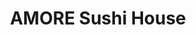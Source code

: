---
layout: place
title: "AMORE Sushi House"
permalink: /illinois/chicago/amore-sushi-house.html
stateAbbr: IL
stateName: Illinois
cityName: Chicago
seo:
  name: "AMORE Sushi House"
  type: Restaurant
  links: https://www.toasttab.com/amore
description: "AMORE Sushi House serves delicious sushi in Chicago, Illinois. Try fresh Japanese dishes for a great dining experience. Available for takeout, delivery, lunch, and dinner."
place_id: ChIJv2jV2dbTD4gRXmXGzIWjNcQ
photos:
  - name: >-
      places/ChIJv2jV2dbTD4gRXmXGzIWjNcQ/photos/AeeoHcKaGoNl5MycI8FPDsxUfOr72ml32CuvIUNDaVyNGduAu1eyB1CHmn1fijtRqQgaUHvW1zcVoiADTPKXLal_c7MQeFWbcn69QoCKuU4fHACF3JsfHvMz5tCyDAT03yKHxYcmG6NxIUy1KBhZ9E-qz81QzR7lxf2DdRdRQEZvuH_ihmCH9cX_1apKAnytMEfTOhG9MbLM5Ioe5r_5LzngZ0pgR-QDvX8alDYiA9s9FE3MAQJES09cjconmyAcYBTd5U1SYynQEcIulX4TAbw6JeKUgku77VO4AFHje_mYaGo
    widthPx: 3024
    heightPx: 4032
    authorAttributions:
      - displayName: AMORE Sushi House
        uri: https://maps.google.com/maps/contrib/117485000520436801910
        photoUri: >-
          https://lh3.googleusercontent.com/a-/ALV-UjWhven9wGUTV3VGG4xMMBG_Fe2YRxZU8BEOkTkLfKsIJcCYaQ=s100-p-k-no-mo
    flagContentUri: >-
      https://www.google.com/local/imagery/report/?cb_client=maps_api_places.places_api&image_key=!1e10!2sAF1QipNLhpSUaqSwBRmg7c6bqsng9tSpq2Ga9CIfma0&hl=en-US
    googleMapsUri: >-
      https://www.google.com/maps/place//data=!3m4!1e2!3m2!1sAF1QipNLhpSUaqSwBRmg7c6bqsng9tSpq2Ga9CIfma0!2e10!4m2!3m1!1s0x880fd3d6d9d568bf:0xc435a385ccc6655e
  - name: >-
      places/ChIJv2jV2dbTD4gRXmXGzIWjNcQ/photos/AeeoHcJiT2R5pjLaazKEYC1yTpO8hrEgGCPlgqQqfdmM0IWUXMr-NS_sIl1aQRqzH3QMl6rezE3ZXSD4OcMuMwQ3WSB_037wGiQlcyupX1CO8Xt03MoOMlpJk3qZOcyLDVZCAZcOgHpii6VHyam5NJNr8uGpVX2_EEGK4CYVrBBmNi7V7RqTyUdVOyC-Iyglv3fuxs8q4bVB-73GGEpnM87EAZ0YSqlmYLwA8Pa0dPoyepDxoxyVfnMYovyOjCfhpRoKC5pKrDD6OpgOU5SAtBv8Jb8azD2aWIFMtDOfFr4cP3Y
    widthPx: 2048
    heightPx: 1365
    authorAttributions:
      - displayName: AMORE Sushi House
        uri: https://maps.google.com/maps/contrib/117485000520436801910
        photoUri: >-
          https://lh3.googleusercontent.com/a-/ALV-UjWhven9wGUTV3VGG4xMMBG_Fe2YRxZU8BEOkTkLfKsIJcCYaQ=s100-p-k-no-mo
    flagContentUri: >-
      https://www.google.com/local/imagery/report/?cb_client=maps_api_places.places_api&image_key=!1e10!2sAF1QipMJTSP82VyxFHJ6RPRsDBCFtlqgokOCUsUdBak&hl=en-US
    googleMapsUri: >-
      https://www.google.com/maps/place//data=!3m4!1e2!3m2!1sAF1QipMJTSP82VyxFHJ6RPRsDBCFtlqgokOCUsUdBak!2e10!4m2!3m1!1s0x880fd3d6d9d568bf:0xc435a385ccc6655e
  - name: >-
      places/ChIJv2jV2dbTD4gRXmXGzIWjNcQ/photos/AeeoHcL1A3KtnKAQHO9J6OPTZ7dK3L7kVXpfWyKFxWDJFKAfo6OWuvmuzLH2x6kgi1mutxevkPbpkdj-I6fIa52xtFOLh7YI-NuctvOixRv1MV-KClI95t1qjSDCLwyUcHl6JB2W1SWm3ql4EGM0FjkGPXPHBlD0XrjsSU_aQZzuiItt_GcqgIwbxyDHb541MWkZAW2-3jrYvvBKkRsUcak-g174b16hRiXwRL5x9iDTkQBCWqH1Wt3Az-CEvSACOA7KXjed0Nri2auINt6Fs7LZZU_0JzwJuhhwff7VmLSXbeJQHJRBajrYgf-SZOSZjk70X9872J9j6xt9CMtJpWBxOxwv7UjoCs2hI78fbnQ-AqzRLGD8H2UhOuIxTOIGqQlksby9ar_nA8OWBBA9EpIOIuQq-cAffKuljTfNHRHaPvv5B1kB
    widthPx: 2268
    heightPx: 3633
    authorAttributions:
      - displayName: Jess
        uri: https://maps.google.com/maps/contrib/110643081006867359897
        photoUri: >-
          https://lh3.googleusercontent.com/a-/ALV-UjUX7Nj4Mray0uQEpenji4WZRoiS-vbduzjvd3fdBmeVbYLYKLk=s100-p-k-no-mo
    flagContentUri: >-
      https://www.google.com/local/imagery/report/?cb_client=maps_api_places.places_api&image_key=!1e10!2sCIHM0ogKEICAgMCo8Kiy8AE&hl=en-US
    googleMapsUri: >-
      https://www.google.com/maps/place//data=!3m4!1e2!3m2!1sCIHM0ogKEICAgMCo8Kiy8AE!2e10!4m2!3m1!1s0x880fd3d6d9d568bf:0xc435a385ccc6655e
  - name: >-
      places/ChIJv2jV2dbTD4gRXmXGzIWjNcQ/photos/AeeoHcKs16fpZJdGAJO2t5okpXJi6-0eJg8kcHCihyLHgGurotaCyMYCI3PMbk1Z8HGzgMI3jh0gt9WiJf4O8YoK25pe12YHsd-aLnIpGP6s4KENRt0iNKyAwFAoGrDfwg1jDl6d1TL4aZkU7B-YSAvQwgkWKWqiL6NgQ5iZKvO37nyWTbT3lksaYsBiTFv7jLMmXwg44h_zjEtKwBgniRTKcf3BzoeRrTJBaZ1DJO91jg0yUxyRwWFNY8e1IEq-px7QD3Aeqzn0wAedkvLrJ78oL12LN6cWJV_wcXr7Zv4YyRU
    widthPx: 2612
    heightPx: 2612
    authorAttributions:
      - displayName: AMORE Sushi House
        uri: https://maps.google.com/maps/contrib/117485000520436801910
        photoUri: >-
          https://lh3.googleusercontent.com/a-/ALV-UjWhven9wGUTV3VGG4xMMBG_Fe2YRxZU8BEOkTkLfKsIJcCYaQ=s100-p-k-no-mo
    flagContentUri: >-
      https://www.google.com/local/imagery/report/?cb_client=maps_api_places.places_api&image_key=!1e10!2sAF1QipPF858Be3IIeI6b6auk6KTE2om1pTXbUPOxqQU&hl=en-US
    googleMapsUri: >-
      https://www.google.com/maps/place//data=!3m4!1e2!3m2!1sAF1QipPF858Be3IIeI6b6auk6KTE2om1pTXbUPOxqQU!2e10!4m2!3m1!1s0x880fd3d6d9d568bf:0xc435a385ccc6655e
  - name: >-
      places/ChIJv2jV2dbTD4gRXmXGzIWjNcQ/photos/AeeoHcJVRxokhqy7ziuwPRRUjB4VaK5__JwYwlQzlYVF2un2jjHvVkYthCXVox_fkqOsI47jic_LnZkLsZ0F15HkrjAsB2q7a7wjw-3sKfHcjhuPxl6XzDMybmBzNL22ikus3f1jjElE9PepMBVaq4ieVV7Z_XNxC7UWp0wdbDQxmi2iG0Rg0Y8PUC8yBrDHRsAxTmRHXM30-U0Ktds10zaDzfziENQiq4eAc08B_hIJU-pA3RQsW7cUG66HIzWAdEm84vS-hd4KptbCUpD0jPAHOr-QNCdtZcquRSpDl7CpZubSG9XtdNszBb5TGTqDW2qK_HYW5eypWxgXuBjcC5SqhnMhwNrh4evS92-q88-X_03K2z9ijElrq0oXqWQodBuibNzVtQNFFwWMktQdZDHnmIg_PNo6VQK-oFmdNJFbp0doCg
    widthPx: 4800
    heightPx: 3600
    authorAttributions:
      - displayName: Bill Wang
        uri: https://maps.google.com/maps/contrib/116622516592328866369
        photoUri: >-
          https://lh3.googleusercontent.com/a-/ALV-UjW8XcwXsMBR5iNpQMqQE0OGii4b3FxOCAqrLDu6-L_A7WOK9N4_=s100-p-k-no-mo
    flagContentUri: >-
      https://www.google.com/local/imagery/report/?cb_client=maps_api_places.places_api&image_key=!1e10!2sCIHM0ogKEICAgICfxsP6cg&hl=en-US
    googleMapsUri: >-
      https://www.google.com/maps/place//data=!3m4!1e2!3m2!1sCIHM0ogKEICAgICfxsP6cg!2e10!4m2!3m1!1s0x880fd3d6d9d568bf:0xc435a385ccc6655e
  - name: >-
      places/ChIJv2jV2dbTD4gRXmXGzIWjNcQ/photos/AeeoHcJanqh6Z-MP_9C9apgP98yvWTSKYvEimcpvPL946RZXXL2m9GIzv-4AqZDkiIkFT11w_CY8Fm6Az-ngpYAEdxRkaoTLAjtiipv3q9UGPCjsHZEN4k46SrHRiMFE8zV2K6bjS4kDZxbUJd4yyfMP-cJAzpKYXRcVPl4DySomdwRqEnz6ECeyEeQ8xOWbsm-gWA3QWvR42RfmRek0aowe_wKchrmpAdCY2aQL4Vh94NpTmJ6Du-DLHmzS3df9Sb3D9zvFNUFd2S3Upu8N36RMVaMOYOlI9W5EMRkRiTBPugw
    widthPx: 3024
    heightPx: 4032
    authorAttributions:
      - displayName: AMORE Sushi House
        uri: https://maps.google.com/maps/contrib/117485000520436801910
        photoUri: >-
          https://lh3.googleusercontent.com/a-/ALV-UjWhven9wGUTV3VGG4xMMBG_Fe2YRxZU8BEOkTkLfKsIJcCYaQ=s100-p-k-no-mo
    flagContentUri: >-
      https://www.google.com/local/imagery/report/?cb_client=maps_api_places.places_api&image_key=!1e10!2sAF1QipM5mbwY9TUliH2jMpTB8eMQlbJWDPLcFFoCwKg&hl=en-US
    googleMapsUri: >-
      https://www.google.com/maps/place//data=!3m4!1e2!3m2!1sAF1QipM5mbwY9TUliH2jMpTB8eMQlbJWDPLcFFoCwKg!2e10!4m2!3m1!1s0x880fd3d6d9d568bf:0xc435a385ccc6655e
  - name: >-
      places/ChIJv2jV2dbTD4gRXmXGzIWjNcQ/photos/AeeoHcL94zKqXWNB4TVSMBQUPTBJ_7dFJS_roDIAXCAT4qIrUeQgMFy6TdHn-cwCQOkkSGaJ8_G3XKsqKIojKVvtZqkNzfeUoW29oDZNWaj5BREV2_9T6wJ0mx1x52Y3OqKO7meefaHidokr4RWNcAPjJClmARH2iQGE_cC-8TeApKD3EKAAoSAQ7vrTL8-iD_BYlT6ADfEYXMe4Vf1j25VxA2ijO99XMkTYi8GAJthE-fJ4Kbq_qLLRDm_nT0OU643qwMgKAhAMNVTbZZJmooB3c05kMZdoN5DcrbncGgmOUpC5bSp2oxleM9CLrM2u0JRj0c0ruzVtiB5o2tXolr4cCNilb9nLC489K7_jjwpobRSd68eSe5CL98VkKT8aLDtfAwPT6y669DT3xI9iMPmQFHWXDOhlNXemAm6BqJH1vlISyR4M
    widthPx: 3024
    heightPx: 4032
    authorAttributions:
      - displayName: Soyoung Park
        uri: https://maps.google.com/maps/contrib/100870377091811695203
        photoUri: >-
          https://lh3.googleusercontent.com/a/ACg8ocIxwZMNEwlPst7bZZ5EVVVYBSP44zvOXP7xa75PNC5UFneW2jk=s100-p-k-no-mo
    flagContentUri: >-
      https://www.google.com/local/imagery/report/?cb_client=maps_api_places.places_api&image_key=!1e10!2sCIHM0ogKEICAgID3uLnW5gE&hl=en-US
    googleMapsUri: >-
      https://www.google.com/maps/place//data=!3m4!1e2!3m2!1sCIHM0ogKEICAgID3uLnW5gE!2e10!4m2!3m1!1s0x880fd3d6d9d568bf:0xc435a385ccc6655e
  - name: >-
      places/ChIJv2jV2dbTD4gRXmXGzIWjNcQ/photos/AeeoHcKVNWkaS4ngB8mqhonmS1cKzjrpnvJJoKbotcePy3c-HfeLkdjMFFonyAollW8lflkEBFI2MHkP0ChBYn62x_AscJmoM1FkuHMB3Mt6Zp_Y3jZpRVeq_8XBaLTQF-p_befxWMEcyvX5YU578GAMYXMDBfPuMsGZJ7p3DEgKRZyT6F4uizAP_UdrgaBQj6iTQkY6MzW3kSovxNpEPICLiVorduDGppitYbw2X9g319EZ-BCk-ZQlVKS_sbAPmb9Fn2m8YGYpfHZ9dCuiMB9P72RBs543FCxlRQeOPY2E81s
    widthPx: 1290
    heightPx: 2796
    authorAttributions:
      - displayName: AMORE Sushi House
        uri: https://maps.google.com/maps/contrib/117485000520436801910
        photoUri: >-
          https://lh3.googleusercontent.com/a-/ALV-UjWhven9wGUTV3VGG4xMMBG_Fe2YRxZU8BEOkTkLfKsIJcCYaQ=s100-p-k-no-mo
    flagContentUri: >-
      https://www.google.com/local/imagery/report/?cb_client=maps_api_places.places_api&image_key=!1e10!2sAF1QipMlqJ4BDUdh-969A9r1RlTOAc_W4tC6muF0sQw&hl=en-US
    googleMapsUri: >-
      https://www.google.com/maps/place//data=!3m4!1e2!3m2!1sAF1QipMlqJ4BDUdh-969A9r1RlTOAc_W4tC6muF0sQw!2e10!4m2!3m1!1s0x880fd3d6d9d568bf:0xc435a385ccc6655e
  - name: >-
      places/ChIJv2jV2dbTD4gRXmXGzIWjNcQ/photos/AeeoHcJ4WD0nBaxSrianqsyn1IRUXmYPi3X7VPqyW7mcdJ_nCbiXABIYDwPs3_ueEIeoAu3Exoc94109VVqdlfMYz_zNCEQIvXtFG1bEu3Hcbkat7YKn66AwCw8CIiAA7_3qWJsomSKEm_rZKqkduykQMYKPb4mRDpFUmaDwLnhPe7sbmDaummIPJaCIU6xc0Q6cSXCK3N9973XqvRLS6hq8CuoLJrHo7G-Ar_IZ5YTqvxfxj-8qjrML6acjRnlfnQa9kMZp0qOQM14yKv04wXkV1UkLyWcT8__Aaq-UYQj2Cms
    widthPx: 2048
    heightPx: 1365
    authorAttributions:
      - displayName: AMORE Sushi House
        uri: https://maps.google.com/maps/contrib/117485000520436801910
        photoUri: >-
          https://lh3.googleusercontent.com/a-/ALV-UjWhven9wGUTV3VGG4xMMBG_Fe2YRxZU8BEOkTkLfKsIJcCYaQ=s100-p-k-no-mo
    flagContentUri: >-
      https://www.google.com/local/imagery/report/?cb_client=maps_api_places.places_api&image_key=!1e10!2sAF1QipOpMNNQ49OFbC3xdmleXQfizK7oZoG5-M0JviM&hl=en-US
    googleMapsUri: >-
      https://www.google.com/maps/place//data=!3m4!1e2!3m2!1sAF1QipOpMNNQ49OFbC3xdmleXQfizK7oZoG5-M0JviM!2e10!4m2!3m1!1s0x880fd3d6d9d568bf:0xc435a385ccc6655e
  - name: >-
      places/ChIJv2jV2dbTD4gRXmXGzIWjNcQ/photos/AeeoHcJhhKPHyVn4ML_kfrVI47FGRGACKvoCsrd-aQS-NuUrdpdaRc4KAGZvEqvPIdCy5WlgyN_RLiMie9wqCaF0bDe_ISRK9vpw96T8Kjn4J4wOZ7Im2wgNmB22rjYUVFMIoJaYL1fsnsQBh26v72phwlpJJn6vbz9bPAzv022vMlpzURnFAix1oKdNdprk55YzxiMD8PlEHQxoOKDLvC9zsNdKjznxL19CkJnoUGCAOiVCT0LBIrKKv56L2w5ooookZan9lyf40cVc0aTJcoJNCo2PHeTi64qSwgC7bNzY5g4
    widthPx: 2048
    heightPx: 1365
    authorAttributions:
      - displayName: AMORE Sushi House
        uri: https://maps.google.com/maps/contrib/117485000520436801910
        photoUri: >-
          https://lh3.googleusercontent.com/a-/ALV-UjWhven9wGUTV3VGG4xMMBG_Fe2YRxZU8BEOkTkLfKsIJcCYaQ=s100-p-k-no-mo
    flagContentUri: >-
      https://www.google.com/local/imagery/report/?cb_client=maps_api_places.places_api&image_key=!1e10!2sAF1QipN5oGYSn_JLTkn2P8rPedaCoXWUDkQBSnCUkTQ&hl=en-US
    googleMapsUri: >-
      https://www.google.com/maps/place//data=!3m4!1e2!3m2!1sAF1QipN5oGYSn_JLTkn2P8rPedaCoXWUDkQBSnCUkTQ!2e10!4m2!3m1!1s0x880fd3d6d9d568bf:0xc435a385ccc6655e
address: 3715 N Halsted St, Chicago, IL 60613, USA
street: 3715 N Halsted St
city: Chicago
state: IL
zip: '60613'
country: USA
neighborhood: Lake View East
latitude: '41.949630'
longitude: '-87.649410'
accessibility_options:
  wheelchairAccessibleRestroom: true
  wheelchairAccessibleSeating: true
business_status: OPERATIONAL
name: AMORE Sushi House
google_maps_links:
  directionsUri: >-
    https://www.google.com/maps/dir//''/data=!4m7!4m6!1m1!4e2!1m2!1m1!1s0x880fd3d6d9d568bf:0xc435a385ccc6655e!3e0
  placeUri: https://maps.google.com/?cid=14138386400261072222
  writeAReviewUri: >-
    https://www.google.com/maps/place//data=!4m3!3m2!1s0x880fd3d6d9d568bf:0xc435a385ccc6655e!12e1
  reviewsUri: >-
    https://www.google.com/maps/place//data=!4m4!3m3!1s0x880fd3d6d9d568bf:0xc435a385ccc6655e!9m1!1b1
  photosUri: >-
    https://www.google.com/maps/place//data=!4m3!3m2!1s0x880fd3d6d9d568bf:0xc435a385ccc6655e!10e5
primary_type: Sushi Restaurant
opening_hours:
  regular: null
  current: null
secondary_opening_hours:
  regular:
    weekdayDescriptions: null
    type: null
  current:
    weekdayDescriptions: null
    type: null
phone: (773) 648-6888
price_level: null
price_range: $20 &ndash; $30
rating: '4.6'
rating_count: 0
website: https://www.toasttab.com/amore
reviews:
  - name: >-
      places/ChIJv2jV2dbTD4gRXmXGzIWjNcQ/reviews/ChZDSUhNMG9nS0VJQ0FnTUNJaXRHU1dREAE
    relativePublishTimeDescription: a week ago
    rating: 3
    text:
      text: >-
        Probably wouldnt come back. Food was mid at best. The vegetarian monster
        sushi dish had bland flavor. Spicy tonkatsu ramen was fine.

        The restaurant itsself was so dark - you need to turn on your phone
        light to see the menu.
      languageCode: en
    originalText:
      text: >-
        Probably wouldnt come back. Food was mid at best. The vegetarian monster
        sushi dish had bland flavor. Spicy tonkatsu ramen was fine.

        The restaurant itsself was so dark - you need to turn on your phone
        light to see the menu.
      languageCode: en
    authorAttribution:
      displayName: Charlie Mo
      uri: https://www.google.com/maps/contrib/107862378382853208487/reviews
      photoUri: >-
        https://lh3.googleusercontent.com/a-/ALV-UjXu3ZRCxA_WBEawvbvHRwJgGLkI4mq0fNPfMrVeb2P9fYmgfl2mKg=s128-c0x00000000-cc-rp-mo-ba3
    publishTime: '2025-04-01T00:42:30.293485Z'
    flagContentUri: >-
      https://www.google.com/local/review/rap/report?postId=ChZDSUhNMG9nS0VJQ0FnTUNJaXRHU1dREAE&d=17924085&t=1
    googleMapsUri: >-
      https://www.google.com/maps/reviews/data=!4m6!14m5!1m4!2m3!1sChZDSUhNMG9nS0VJQ0FnTUNJaXRHU1dREAE!2m1!1s0x880fd3d6d9d568bf:0xc435a385ccc6655e
  - name: >-
      places/ChIJv2jV2dbTD4gRXmXGzIWjNcQ/reviews/ChZDSUhNMG9nS0VJQ0FnSUQzdUxuV0pnEAE
    relativePublishTimeDescription: 5 months ago
    rating: 2
    text:
      text: >-
        the server brings the card reader to you when it's time to pay. After I
        enter the tip, they take the device away and process the payment out of
        sight, then bring back just the receipt. I'm certain I entered a tip of
        around $23-25, but it ended up being over $30.

        it's my fault not to check and claim at the restaurant 🥲


        The food was really nice! but just double check your receipt..
      languageCode: en
    originalText:
      text: >-
        the server brings the card reader to you when it's time to pay. After I
        enter the tip, they take the device away and process the payment out of
        sight, then bring back just the receipt. I'm certain I entered a tip of
        around $23-25, but it ended up being over $30.

        it's my fault not to check and claim at the restaurant 🥲


        The food was really nice! but just double check your receipt..
      languageCode: en
    authorAttribution:
      displayName: Soyoung Park
      uri: https://www.google.com/maps/contrib/100870377091811695203/reviews
      photoUri: >-
        https://lh3.googleusercontent.com/a/ACg8ocIxwZMNEwlPst7bZZ5EVVVYBSP44zvOXP7xa75PNC5UFneW2jk=s128-c0x00000000-cc-rp-mo-ba4
    publishTime: '2024-11-12T02:41:15.147181Z'
    flagContentUri: >-
      https://www.google.com/local/review/rap/report?postId=ChZDSUhNMG9nS0VJQ0FnSUQzdUxuV0pnEAE&d=17924085&t=1
    googleMapsUri: >-
      https://www.google.com/maps/reviews/data=!4m6!14m5!1m4!2m3!1sChZDSUhNMG9nS0VJQ0FnSUQzdUxuV0pnEAE!2m1!1s0x880fd3d6d9d568bf:0xc435a385ccc6655e
  - name: >-
      places/ChIJv2jV2dbTD4gRXmXGzIWjNcQ/reviews/ChdDSUhNMG9nS0VJQ0FnSUNmeHNQNjBnRRAB
    relativePublishTimeDescription: 3 months ago
    rating: 4
    text:
      text: >-
        The sushi here is generally decent and a good option for a neighborhood
        bite. During our visit, however, many items from the Special Nigiri menu
        (Amaebi, Chu-Toro, Otoro, Uni) were unavailable, and we ultimately opted
        for the Hotate and Sashimi Deluxe. While the quality was solid, nothing
        stood out as exceptional, though the tropical presentation of the
        sashimi was a nice touch.
      languageCode: en
    originalText:
      text: >-
        The sushi here is generally decent and a good option for a neighborhood
        bite. During our visit, however, many items from the Special Nigiri menu
        (Amaebi, Chu-Toro, Otoro, Uni) were unavailable, and we ultimately opted
        for the Hotate and Sashimi Deluxe. While the quality was solid, nothing
        stood out as exceptional, though the tropical presentation of the
        sashimi was a nice touch.
      languageCode: en
    authorAttribution:
      displayName: Bill Wang
      uri: https://www.google.com/maps/contrib/116622516592328866369/reviews
      photoUri: >-
        https://lh3.googleusercontent.com/a-/ALV-UjW8XcwXsMBR5iNpQMqQE0OGii4b3FxOCAqrLDu6-L_A7WOK9N4_=s128-c0x00000000-cc-rp-mo-ba6
    publishTime: '2024-12-28T14:10:50.787028Z'
    flagContentUri: >-
      https://www.google.com/local/review/rap/report?postId=ChdDSUhNMG9nS0VJQ0FnSUNmeHNQNjBnRRAB&d=17924085&t=1
    googleMapsUri: >-
      https://www.google.com/maps/reviews/data=!4m6!14m5!1m4!2m3!1sChdDSUhNMG9nS0VJQ0FnSUNmeHNQNjBnRRAB!2m1!1s0x880fd3d6d9d568bf:0xc435a385ccc6655e
  - name: >-
      places/ChIJv2jV2dbTD4gRXmXGzIWjNcQ/reviews/ChdDSUhNMG9nS0VJQ0FnSUN2ci1PMW5BRRAB
    relativePublishTimeDescription: 3 months ago
    rating: 5
    text:
      text: >-
        Went there for a date night and had such delicious food! The food came
        out really fast, and the atmosphere was very romantic. I recommend
        adding this place to your “must try” list
      languageCode: en
    originalText:
      text: >-
        Went there for a date night and had such delicious food! The food came
        out really fast, and the atmosphere was very romantic. I recommend
        adding this place to your “must try” list
      languageCode: en
    authorAttribution:
      displayName: Samantha Rusnak
      uri: https://www.google.com/maps/contrib/111522930330554316418/reviews
      photoUri: >-
        https://lh3.googleusercontent.com/a-/ALV-UjVJFEqGM-hjt8VcGhrvPsICMNDMKIZjrLqZIzMzEtl3GQBz0MgS=s128-c0x00000000-cc-rp-mo-ba4
    publishTime: '2024-12-16T02:22:19.953371Z'
    flagContentUri: >-
      https://www.google.com/local/review/rap/report?postId=ChdDSUhNMG9nS0VJQ0FnSUN2ci1PMW5BRRAB&d=17924085&t=1
    googleMapsUri: >-
      https://www.google.com/maps/reviews/data=!4m6!14m5!1m4!2m3!1sChdDSUhNMG9nS0VJQ0FnSUN2ci1PMW5BRRAB!2m1!1s0x880fd3d6d9d568bf:0xc435a385ccc6655e
  - name: >-
      places/ChIJv2jV2dbTD4gRXmXGzIWjNcQ/reviews/ChdDSUhNMG9nS0VJQ0FnSUNQd3ZXUGxRRRAB
    relativePublishTimeDescription: 4 months ago
    rating: 5
    text:
      text: >-
        Amore Sushi is awesome.


        The food came to our table super quick, which was greatly appreciated
        since we were pressed for time.


        The portion and flavors were so generous, and all the salad and miso
        soup tasted really good together.


        We also loved the ambiance and the attentive service, especially from
        our waitress. I'm always happy when they serve me water right away.


        If I were staying in Chicago a little longer, I’d definitely be going
        back!
      languageCode: en
    originalText:
      text: >-
        Amore Sushi is awesome.


        The food came to our table super quick, which was greatly appreciated
        since we were pressed for time.


        The portion and flavors were so generous, and all the salad and miso
        soup tasted really good together.


        We also loved the ambiance and the attentive service, especially from
        our waitress. I'm always happy when they serve me water right away.


        If I were staying in Chicago a little longer, I’d definitely be going
        back!
      languageCode: en
    authorAttribution:
      displayName: Panita Luangsodsai
      uri: https://www.google.com/maps/contrib/102937614670627684755/reviews
      photoUri: >-
        https://lh3.googleusercontent.com/a/ACg8ocJrfX6JgZt2NrS1LPALRfmPLJbJQKr7uFuNUtKYprWnXpi1EA=s128-c0x00000000-cc-rp-mo
    publishTime: '2024-11-22T16:17:09.235851Z'
    flagContentUri: >-
      https://www.google.com/local/review/rap/report?postId=ChdDSUhNMG9nS0VJQ0FnSUNQd3ZXUGxRRRAB&d=17924085&t=1
    googleMapsUri: >-
      https://www.google.com/maps/reviews/data=!4m6!14m5!1m4!2m3!1sChdDSUhNMG9nS0VJQ0FnSUNQd3ZXUGxRRRAB!2m1!1s0x880fd3d6d9d568bf:0xc435a385ccc6655e
parking_options: null
payment_options:
  acceptsCreditCards: true
  acceptsDebitCards: true
  acceptsCashOnly: false
  acceptsNfc: true
allow_dogs: null
curbside_pickup: null
delivery: true
dine_in: true
good_for_children: null
good_for_groups: null
good_for_sports: true
live_music: false
menu_for_children: false
outdoor_seating: true
reservable: true
restroom: true
serves_beer: true
serves_breakfast: null
serves_brunch: null
serves_cocktails: true
serves_coffee: null
serves_dinner: true
serves_dessert: true
serves_lunch: true
serves_vegetarian_food: null
serves_wine: true
takeout: true
update_category: essentials
summary: null

---
